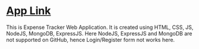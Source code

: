 # [App Link](https://omkaripte.github.io/Eazybyts02/)
This is Expense Tracker Web Application. It is created using HTML, CSS, JS, NodeJS, MongoDB, ExpressJS. Here NodeJS, ExpressJS and MongoDB are not supported on GitHub, hence Login/Register form not works here.
